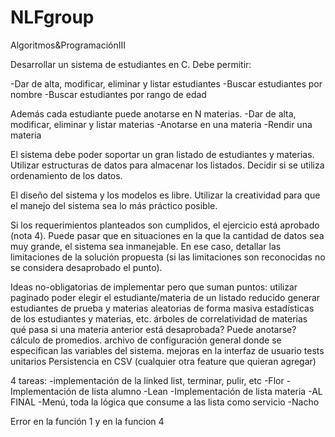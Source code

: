 # NLFgroup
Algoritmos&amp;ProgramaciónIII


Desarrollar un sistema de estudiantes en C. Debe permitir:

-Dar de alta, modificar, eliminar y listar estudiantes
-Buscar estudiantes por nombre
-Buscar estudiantes por rango de edad

Además cada estudiante puede anotarse en N materias.
-Dar de alta, modificar, eliminar y listar materias
-Anotarse en una materia
-Rendir una materia

El sistema debe poder soportar un gran listado de estudiantes y materias. Utilizar estructuras de datos para almacenar los listados. Decidir si se utiliza ordenamiento de los datos.

El diseño del sistema y los modelos es libre. Utilizar la creatividad para que el manejo del sistema sea lo más práctico posible.

Si los requerimientos planteados son cumplidos, el ejercicio está aprobado (nota 4). Puede pasar que en situaciones en la que la cantidad de datos sea muy grande, el sistema sea inmanejable. En ese caso, detallar las limitaciones de la solución propuesta (si las limitaciones son reconocidas no se considera desaprobado el punto).

Ideas no-obligatorias de implementar pero que suman puntos:
utilizar paginado
poder elegir el estudiante/materia de un listado reducido
generar estudiantes de prueba y materias aleatorias de forma masiva
estadísticas de los estudiantes y materias, etc.
árboles de correlatividad de materias
qué pasa si una materia anterior está desaprobada? Puede anotarse?
cálculo de promedios.
archivo de configuración general donde se especifican las variables del sistema.
mejoras en la interfaz de usuario
tests unitarios
Persistencia en CSV
(cualquier otra feature que quieran agregar)


4 tareas: 
-implementación de la linked list, terminar, pulir, etc -Flor
-Implementación de lista alumno  -Lean
-Implementación de lista materia -AL FINAL
-Menú, toda la lógica que consume a las lista como servicio -Nacho



Error en la función 1 y en la funcion 4 

